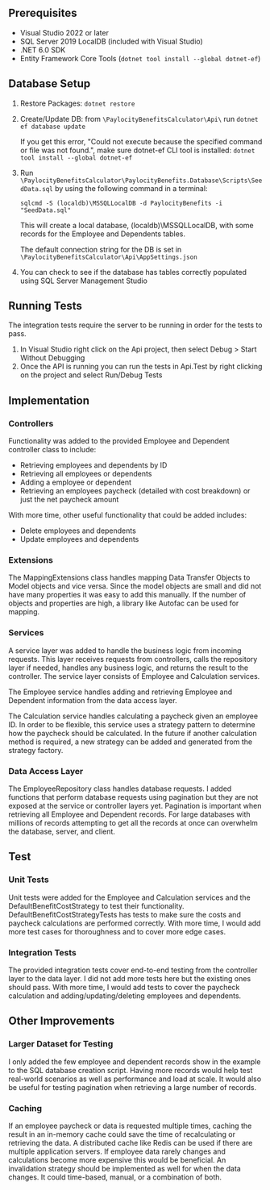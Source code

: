 ## Prerequisites
- Visual Studio 2022 or later
- SQL Server 2019 LocalDB (included with Visual Studio)
- .NET 6.0 SDK
- Entity Framework Core Tools (`dotnet tool install --global dotnet-ef`)


## Database Setup
1. Restore Packages: `dotnet restore`
2. Create/Update DB: from `\PaylocityBenefitsCalculator\Api\` run `dotnet ef database update` 

	If you get this error, "Could not execute because the specified command or file was not found.", make sure dotnet-ef CLI tool is installed:
	`dotnet tool install --global dotnet-ef`

4. Run `\PaylocityBenefitsCalculator\PaylocityBenefits.Database\Scripts\SeedData.sql` 
	by using the following command in a terminal:

   `sqlcmd -S (localdb)\MSSQLLocalDB -d PaylocityBenefits -i "SeedData.sql"`

   This will create a local database, (localdb)\\MSSQLLocalDB, with some records for the Employee and Dependents tables.

   The default connection string for the DB is set in `\PaylocityBenefitsCalculator\Api\AppSettings.json`    
6. You can check to see if the database has tables correctly populated using SQL Server Management Studio



## Running Tests
The integration tests require the server to be running in order for the tests to pass.
1. In Visual Studio right click on the Api project, then select Debug > Start Without Debugging
2. Once the API is running you can run the tests in Api.Test by right clicking on the project and select Run/Debug Tests


## Implementation
### Controllers
Functionality was added to the provided Employee and Dependent controller class to include: 
- Retrieving employees and dependents by ID
- Retrieving all employees or dependents
- Adding a employee or dependent
- Retrieving an employees paycheck (detailed with cost breakdown) or just the net paycheck amount

With more time, other useful functionality that could be added includes:
- Delete employees and dependents
- Update employees and dependents

### Extensions
The MappingExtensions class handles mapping Data Transfer Objects to Model objects and vice versa. Since the model objects are small and did not have many properties it was easy to add this manually. If the number of objects and properties are high, a library like Autofac can be used for mapping.

### Services
A service layer was added to handle the business logic from incoming requests. This layer receives requests from controllers, calls the repository layer if needed, handles any business logic, and returns the result to the controller.
The service layer consists of Employee and Calculation services. 

The Employee service handles adding and retrieving Employee and Dependent information from the data access layer. 

The Calculation service handles calculating a paycheck given an employee ID. In order to be flexible, this service uses a strategy pattern to determine how the paycheck should be calculated. In the future if another calculation method is required, a new strategy can be added and generated from the strategy factory.

### Data Access Layer
The EmployeeRepository class handles database requests. I added functions that perform database requests using pagination but they are not exposed at the service or controller layers yet. Pagination is important when retrieving all Employee and Dependent records. For large databases with millions of records attempting to get all the records at once can overwhelm the database, server, and client.

## Test
### Unit Tests
Unit tests were added for the Employee and Calculation services and the DefaultBenefitCostStrategy to test their functionality. DefaultBenefitCostStrategyTests has tests to make sure the costs and paycheck calculations are performed correctly.
With more time, I would add more test cases for thoroughness and to cover more edge cases.

### Integration Tests
The provided integration tests cover end-to-end testing from the controller layer to the data layer. I did not add more tests here but the existing ones should pass. With more time, I would add tests to cover the paycheck calculation and adding/updating/deleting employees and dependents.

## Other Improvements
### Larger Dataset for Testing
I only added the few employee and dependent records show in the example to the SQL database creation script. Having more records would help test real-world scenarios as well as performance and load at scale. It would also be useful for testing pagination when retrieving a large number of records.

### Caching
If an employee paycheck or data is requested multiple times, caching the result in an in-memory cache could save the time of recalculating or retrieving the data. A distributed cache like Redis can be used if there are multiple application servers.
If employee data rarely changes and calculations become more expensive this would be beneficial. An invalidation strategy should be implemented as well for when the data changes. It could time-based, manual, or a combination of both. 
